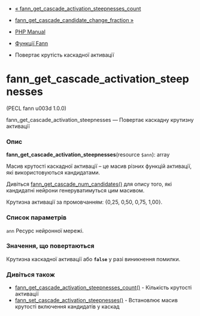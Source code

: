 - [« fann_get_cascade_activation_steepnesses_count](function.fann-get-cascade-activation-steepnesses-count.md)
- [fann_get_cascade_candidate_change_fraction »](function.fann-get-cascade-candidate-change-fraction.md)

- [PHP Manual](index.md)
- [Функції Fann](ref.fann.md)
- Повертає крутість каскадної активації

# fann_get_cascade_activation_steepnesses

(PECL fann u003d 1.0.0)

fann_get_cascade_activation_steepnesses — Повертає каскадну крутизну
активації

### Опис

**fann_get_cascade_activation_steepnesses**(resource `$ann`): array

Масив крутості каскадної активації – це масив різних функцій
активації, які використовуються кандидатами.

Дивіться
[fann_get_cascade_num_candidates()](function.fann-get-cascade-num-candidates.md)
для опису того, які кандидатні нейрони генеруватимуться цим
масивом.

Крутизна активації за промовчанням: {0,25, 0,50, 0,75, 1,00}.

### Список параметрів

`ann`
Ресурс нейронної мережі.

### Значення, що повертаються

Крутизна каскадної активації або **`false`** у разі виникнення
помилки.

### Дивіться також

- [fann_get_cascade_activation_steepnesses_count()](function.fann-get-cascade-activation-steepnesses-count.md) -
Кількість крутості активації
- [fann_set_cascade_activation_steepnesses()](function.fann-set-cascade-activation-steepnesses.md) -
Встановлює масив крутості включення кандидатів у каскад
